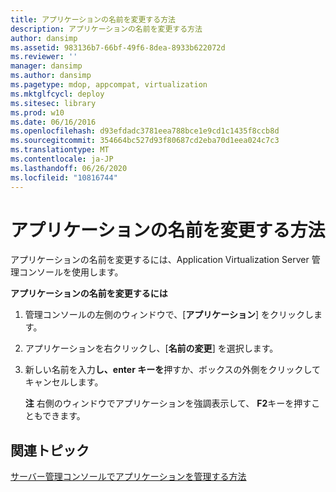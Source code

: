 ```yaml
---
title: アプリケーションの名前を変更する方法
description: アプリケーションの名前を変更する方法
author: dansimp
ms.assetid: 983136b7-66bf-49f6-8dea-8933b622072d
ms.reviewer: ''
manager: dansimp
ms.author: dansimp
ms.pagetype: mdop, appcompat, virtualization
ms.mktglfcycl: deploy
ms.sitesec: library
ms.prod: w10
ms.date: 06/16/2016
ms.openlocfilehash: d93efdadc3781eea788bce1e9cd1c1435f8ccb8d
ms.sourcegitcommit: 354664bc527d93f80687cd2eba70d1eea024c7c3
ms.translationtype: MT
ms.contentlocale: ja-JP
ms.lasthandoff: 06/26/2020
ms.locfileid: "10816744"
---
```

# アプリケーションの名前を変更する方法


アプリケーションの名前を変更するには、Application Virtualization Server 管理コンソールを使用します。

**アプリケーションの名前を変更するには**

1.  管理コンソールの左側のウィンドウで、[**アプリケーション**] をクリックします。

2.  アプリケーションを右クリックし、[**名前の変更**] を選択します。

3.  新しい名前を入力**し、enter キーを**押すか、ボックスの外側をクリックしてキャンセルします。

    **注** 右側のウィンドウでアプリケーションを強調表示して、 **F2**キーを押すこともできます。

     

## 関連トピック


[サーバー管理コンソールでアプリケーションを管理する方法](how-to-manage-applications-in-the-server-management-console.md)

 

 





